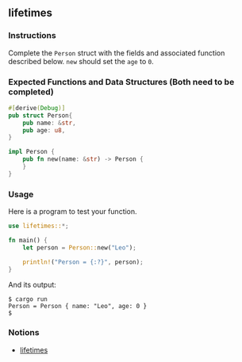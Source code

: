 ## lifetimes

### Instructions

Complete the `Person` struct with the fields and associated function described below. `new` should set the `age` to `0`.

### Expected Functions and Data Structures (Both need to be completed)

```rust
#[derive(Debug)]
pub struct Person{
	pub name: &str,
	pub age: u8,
}

impl Person {
	pub fn new(name: &str) -> Person {
	}
}
```

### Usage

Here is a program to test your function.

```rust
use lifetimes::*;

fn main() {
	let person = Person::new("Leo");

	println!("Person = {:?}", person);
}
```

And its output:

```console
$ cargo run
Person = Person { name: "Leo", age: 0 }
$
```

### Notions

- [lifetimes](https://doc.rust-lang.org/book/ch10-03-lifetime-syntax.html)
